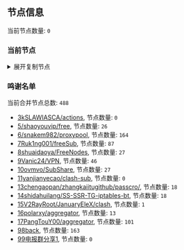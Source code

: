 
## 节点信息
当前节点数量: `0`
### 当前节点
<details>
  <summary>展开复制节点</summary>

    

</details>

### 鸣谢名单
当前合并节点总数: `488`
- [3kSLAWIASCA/actions](https://github.com/kSLAWIASCA/actions), 节点数量: `0`
- [5/shaoyouvip/free](https://github.com/shaoyouvip/free), 节点数量: `26`
- [6/snakem982/proxypool](https://github.com/snakem982/proxypool), 节点数量: `164`
- [7Ruk1ng001/freeSub](https://github.com/Ruk1ng001/freeSub), 节点数量: `87`
- [8shuaidaoya/FreeNodes](https://github.com/shuaidaoya/FreeNodes), 节点数量: `27`
- [9Vanic24/VPN](https://github.com/Vanic24/VPN), 节点数量: `46`
- [10ovmvo/SubShare](https://github.com/ovmvo/SubShare), 节点数量: `27`
- [11yanjianyecao/clash-sub](https://github.com/yanjianyecao/clash-sub), 节点数量: `0`
- [13chengaopan/zhangkaiitugithub/passcro/](https://github.com/zhangkaiitugithub/passcro/), 节点数量: `18`
- [14shidahuilang/SS-SSR-TG-iptables-bt](https://github.com/shidahuilang/SS-SSR-TG-iptables-bt), 节点数量: `18`
- [15V2RayRoot/JanuaryEleX/clash](https://github.com/JanuaryEleX/clash), 节点数量: `1`
- [16polarxy/aggregator](https://github.com/polarxy/aggregator), 节点数量: `13`
- [17PangTouY00/aggregator](https://github.com/xnic888/aggregator), 节点数量: `101`
- [98back](https://github.com/firefoxmmx2/v2rayshare_subcription), 节点数量: `163`
- [99电报群分享1](https://github.com/cdddbc/getAirport), 节点数量: `0`



